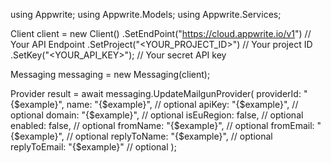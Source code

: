 using Appwrite;
using Appwrite.Models;
using Appwrite.Services;

Client client = new Client()
    .SetEndPoint("https://cloud.appwrite.io/v1") // Your API Endpoint
    .SetProject("<YOUR_PROJECT_ID>") // Your project ID
    .SetKey("<YOUR_API_KEY>"); // Your secret API key

Messaging messaging = new Messaging(client);

Provider result = await messaging.UpdateMailgunProvider(
    providerId: "{$example}",
    name: "{$example}", // optional
    apiKey: "{$example}", // optional
    domain: "{$example}", // optional
    isEuRegion: false, // optional
    enabled: false, // optional
    fromName: "{$example}", // optional
    fromEmail: "{$example}", // optional
    replyToName: "{$example}", // optional
    replyToEmail: "{$example}" // optional
);
